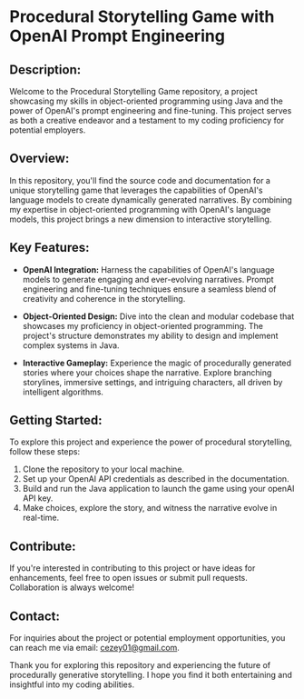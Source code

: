 # Procedural Storytelling Game with OpenAI Prompt Engineering

## Description:

Welcome to the Procedural Storytelling Game repository, a project showcasing my skills in object-oriented programming using Java and the power of OpenAI's prompt engineering and fine-tuning. This project serves as both a creative endeavor and a testament to my coding proficiency for potential employers.

## Overview:

In this repository, you'll find the source code and documentation for a unique storytelling game that leverages the capabilities of OpenAI's language models to create dynamically generated narratives. By combining my expertise in object-oriented programming with OpenAI's language models, this project brings a new dimension to interactive storytelling.

## Key Features:

- **OpenAI Integration:** Harness the capabilities of OpenAI's language models to generate engaging and ever-evolving narratives. Prompt engineering and fine-tuning techniques ensure a seamless blend of creativity and coherence in the storytelling.

- **Object-Oriented Design:** Dive into the clean and modular codebase that showcases my proficiency in object-oriented programming. The project's structure demonstrates my ability to design and implement complex systems in Java.

- **Interactive Gameplay:** Experience the magic of procedurally generated stories where your choices shape the narrative. Explore branching storylines, immersive settings, and intriguing characters, all driven by intelligent algorithms.

## Getting Started:

To explore this project and experience the power of procedural storytelling, follow these steps:

1. Clone the repository to your local machine.
2. Set up your OpenAI API credentials as described in the documentation.
3. Build and run the Java application to launch the game using your openAI API key.
4. Make choices, explore the story, and witness the narrative evolve in real-time.

## Contribute:

If you're interested in contributing to this project or have ideas for enhancements, feel free to open issues or submit pull requests. Collaboration is always welcome!

## Contact:

For inquiries about the project or potential employment opportunities, you can reach me via email: cezey01@gmail.com.

Thank you for exploring this repository and experiencing the future of procedurally generative storytelling. I hope you find it both entertaining and insightful into my coding abilities.
